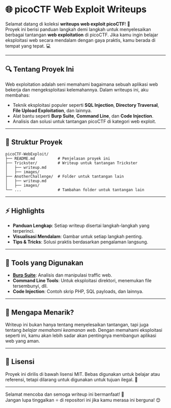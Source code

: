 
# 🌐 picoCTF Web Exploit Writeups

Selamat datang di koleksi **writeups web exploit picoCTF**! 🎯  
Proyek ini berisi panduan langkah demi langkah untuk menyelesaikan berbagai tantangan **web exploitation** di picoCTF. Jika kamu ingin belajar eksploitasi web secara mendalam dengan gaya praktis, kamu berada di tempat yang tepat. 💻

---

## 🔍 Tentang Proyek Ini
Web exploitation adalah seni memahami bagaimana sebuah aplikasi web bekerja dan mengeksploitasi kelemahannya. Dalam writeups ini, aku membahas:
- Teknik eksploitasi populer seperti **SQL Injection**, **Directory Traversal**, **File Upload Exploitation**, dan lainnya.
- Alat bantu seperti **Burp Suite**, **Command Line**, dan **Code Injection**.
- Analisis dan solusi untuk tantangan picoCTF di kategori web exploit.

---

## 📂 Struktur Proyek
```
picoCTF-WebExploit/
├── README.md          # Penjelasan proyek ini
├── Trickster/         # Writeup untuk tantangan Trickster
│   ├── writeup.md
│   ├── images/
├── AnotherChallenge/  # Folder untuk tantangan lain
│   ├── writeup.md
│   ├── images/
└── ...                # Tambahan folder untuk tantangan lain
```

---

## ⚡ Highlights
- **Panduan Lengkap**: Setiap writeup disertai langkah-langkah yang terperinci.
- **Visualisasi Mendalam**: Gambar untuk setiap langkah penting.
- **Tips & Tricks**: Solusi praktis berdasarkan pengalaman langsung.

---

## 🚀 Tools yang Digunakan
- **[Burp Suite](https://portswigger.net/burp)**: Analisis dan manipulasi traffic web.
- **Command Line Tools**: Untuk eksploitasi direktori, menemukan file tersembunyi, dll.
- **Code Injection**: Contoh skrip PHP, SQL payloads, dan lainnya.

---

## 🌟 Mengapa Menarik?
Writeup ini bukan hanya tentang menyelesaikan tantangan, tapi juga tentang *belajar memahami keamanan web*. Dengan memahami eksploitasi seperti ini, kamu akan lebih sadar akan pentingnya membangun aplikasi web yang aman.

---

## 📜 Lisensi
Proyek ini dirilis di bawah lisensi MIT. Bebas digunakan untuk belajar atau referensi, tetapi dilarang untuk digunakan untuk tujuan ilegal. 🤝

---

Selamat mencoba dan semoga writeup ini bermanfaat! 🎉  
Jangan lupa tinggalkan ⭐ di repositori ini jika kamu merasa ini berguna! 😊
